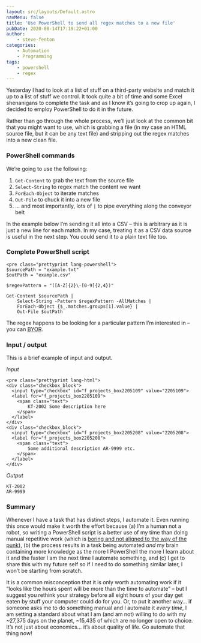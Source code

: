 ```yaml
---
layout: src/layouts/Default.astro
navMenu: false
title: 'Use PowerShell to send all regex matches to a new file'
pubDate: 2020-08-14T17:19:22+01:00
author:
    - steve-fenton
categories:
    - Automation
    - Programming
tags:
    - powershell
    - regex
---
```


Yesterday I had to look at a list of stuff on a third-party website and match it up to a list of stuff we control. It took quite a bit of time and some Excel shenanigans to complete the task and as I know it’s going to crop up again, I decided to employ PowerShell to do it in the future.

Rather than go through the whole process, we’ll just look at the common bit that you might want to use, which is grabbing a file (in my case an HTML source file, but it can be any text file) and stripping out the regex matches into a new clean file.

### PowerShell commands

We’re going to use the following:

1. `Get-Content` to grab the text from the source file
2. `Select-String` to regex match the content we want
3. `ForEach-Object` to iterate matches
4. `Out-File` to chuck it into a new file
5. … and most importantly, lots of `|` to pipe everything along the conveyor belt

In the example below I’m sending it all into a CSV – this is arbitrary as it is just a new line for each match. In my case, treating it as a CSV data source is useful in the next step. You could send it to a plain text file too.

### Complete PowerShell script

```
<pre class="prettyprint lang-powershell">
$sourcePath = "example.txt"
$outPath = "example.csv"

$regexPattern = "([A-Z]{2}\-[0-9]{2,4})"

Get-Content $sourcePath | 
    Select-String -Pattern $regexPattern -AllMatches | 
    ForEach-Object {$_.matches.groups[1].value} | 
    Out-File $outPath
```
The regex happens to be looking for a particular pattern I’m interested in – you can <abbr title="Bring Your Own Regex">BYOR</abbr>.

### Input / output

This is a brief example of input and output.

*Input*

```
<pre class="prettyprint lang-html">
<div class="checkbox_block">
  <input type="checkbox" id="f_projects_box2205109" value="2205109">
  <label for="f_projects_box2205109">
    <span class="text">
        KT-2002 Some description here
    </span>
  </label>
</div>
<div class="checkbox_block">
  <input type="checkbox" id="f_projects_box2205208" value="2205208">
  <label for="f_projects_box2205208">
    <span class="text">
        Some additional description AR-9999 etc.
    </span>
  </label>
</div>
```
*Output*

```
KT-2002
AR-9999
```
### Summary

Whenever I have a task that has distinct steps, I automate it. Even running this once would make it worth the effort because (a) I’m a human not a robot, so writing a PowerShell script is a better use of my time than doing manual repetitive work (which is [boring and not aligned to the way of the punk](https://www.stevefenton.co.uk/2020/07/the-software-punk-revolution/)), (b) the process results in a task being automated *and* my brain containing more knowledge as the more I PowerShell the more I learn about it and the faster I am the next time I automate something, and (c) I get to share this with my future self so if I need to do something similar later, I won’t be starting from scratch.

It is a common misconception that it is only worth automating work if it “looks like the hours spent will be more than the time to automate” – but I suggest you rethink your strategy before all eight hours of your day get eaten by stuff your computer could do for you. Or, to put it another way… if someone asks me to do something manual and I automate it *every time*, I am setting a standard about what I am (and am not) willing to do with my ~27,375 days on the planet, ~15,435 of which are no longer open to choice. It’s not just about economics… it’s about quality of life. Go automate that thing now!